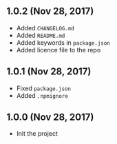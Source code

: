 ## 1.0.2 (Nov 28, 2017)
* Added `CHANGELOG.md`
* Added `README.md`
* Added keywords in `package.json`
* Added licence file to the repo

## 1.0.1 (Nov 28, 2017)
* Fixed `package.json`
* Added `.npmignore`

## 1.0.0 (Nov 28, 2017)
* Init the project